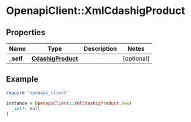 # OpenapiClient::XmlCdashigProduct

## Properties

| Name | Type | Description | Notes |
| ---- | ---- | ----------- | ----- |
| **_self** | [**CdashigProduct**](CdashigProduct.md) |  | [optional] |

## Example

```ruby
require 'openapi_client'

instance = OpenapiClient::XmlCdashigProduct.new(
  _self: null
)
```

